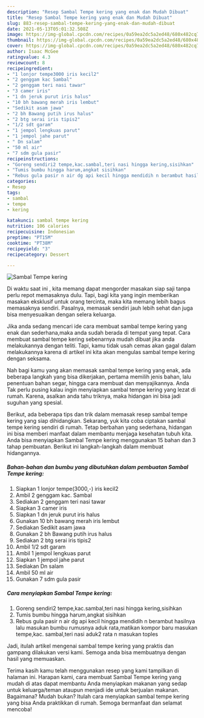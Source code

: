 ```yaml
---
description: "Resep Sambal Tempe kering yang enak dan Mudah Dibuat"
title: "Resep Sambal Tempe kering yang enak dan Mudah Dibuat"
slug: 883-resep-sambal-tempe-kering-yang-enak-dan-mudah-dibuat
date: 2021-05-13T05:01:32.508Z
image: https://img-global.cpcdn.com/recipes/0a59ea2dc5a2ed48/680x482cq70/sambal-tempe-kering-foto-resep-utama.jpg
thumbnail: https://img-global.cpcdn.com/recipes/0a59ea2dc5a2ed48/680x482cq70/sambal-tempe-kering-foto-resep-utama.jpg
cover: https://img-global.cpcdn.com/recipes/0a59ea2dc5a2ed48/680x482cq70/sambal-tempe-kering-foto-resep-utama.jpg
author: Isaac McGee
ratingvalue: 4.3
reviewcount: 8
recipeingredient:
- "1 lonjor tempe3000 iris kecil2"
- "2 genggam kac Sambal"
- "2 genggam teri nasi tawar"
- "3 camer iris"
- "1 dn jeruk purut iris halus"
- "10 bh bawang merah iris lembut"
- "Sedikit asam jawa"
- "2 bh Bawang putih irus halus"
- "2 btg serai iris tipis2"
- "1/2 sdt garam"
- "1 jempol lengkuas parut"
- "1 jempol jahe parut"
- " Dn salam"
- "50 ml air"
- "7 sdm gula pasir"
recipeinstructions:
- "Goreng sendiri2 tempe,kac.sambal,teri nasi hingga kering,sisihkan"
- "Tumis bumbu hingga harum,angkat sisihkan"
- "Rebus gula pasir n air dg api kecil hingga mendidih n berambut hasilnya lalu masukan bumbu rumusnya aduk rata,matikan kompor baru masukan tempe,kac. sambal,teri nasi aduk2 rata n masukan toples"
categories:
- Resep
tags:
- sambal
- tempe
- kering

katakunci: sambal tempe kering 
nutrition: 106 calories
recipecuisine: Indonesian
preptime: "PT15M"
cooktime: "PT38M"
recipeyield: "3"
recipecategory: Dessert

---
```



![Sambal Tempe kering](https://img-global.cpcdn.com/recipes/0a59ea2dc5a2ed48/680x482cq70/sambal-tempe-kering-foto-resep-utama.jpg)

Di waktu  saat ini , kita memang dapat mengorder masakan siap saji tanpa perlu repot memasaknya dulu. Tapi, bagi kita yang ingin memberikan masakan eksklusif untuk orang tercinta, maka kita memang lebih bagus memasaknya sendiri. Pasalnya, memasak sendiri jauh lebih sehat dan juga bisa menyesuaikan dengan selera keluarga.

Jika anda sedang mencari ide cara membuat sambal tempe kering yang enak dan sederhana,maka anda sudah berada di tempat yang tepat. Cara membuat sambal tempe kering  sebenarnya mudah dibuat jika anda melakukannya dengan teliti. Tapi, kamu tidak usah cemas akan gagal dalam melakukannya 
karena di artikel ini kita akan mengulas sambal tempe kering dengan seksama.  



Nah bagi kamu yang akan memasak sambal tempe kering yang enak, ada beberapa langkah yang bisa dikerjakan, pertama memilih jenis bahan, lalu penentuan bahan segar, hingga cara membuat dan menyajikannya. Anda Tak perlu pusing kalau ingin menyiapkan sambal tempe kering yang lezat di rumah. Karena, asalkan anda  tahu triknya, maka hidangan ini bisa jadi suguhan yang spesial.

Berikut, ada beberapa tips dan trik dalam memasak resep sambal tempe kering yang siap dihidangkan. Sekarang, yuk kita coba ciptakan sambal tempe kering sendiri di rumah. Tetap berbahan yang sederhana, hidangan ini bisa memberi manfaat dalam membantu menjaga kesehatan tubuh kita. Anda bisa menyiapkan Sambal Tempe kering menggunakan 15 bahan dan 3 tahap pembuatan. Berikut ini langkah-langkah dalam membuat hidangannya.

<!--inarticleads1-->

##### Bahan-bahan dan bumbu yang dibutuhkan dalam pembuatan Sambal Tempe kering:

1. Siapkan 1 lonjor tempe(3000,-) iris kecil2
1. Ambil 2 genggam kac. Sambal
1. Sediakan 2 genggam teri nasi tawar
1. Siapkan 3 camer iris
1. Siapkan 1 dn jeruk purut iris halus
1. Gunakan 10 bh bawang merah iris lembut
1. Sediakan Sedikit asam jawa
1. Gunakan 2 bh Bawang putih irus halus
1. Sediakan 2 btg serai iris tipis2
1. Ambil 1/2 sdt garam
1. Ambil 1 jempol lengkuas parut
1. Siapkan 1 jempol jahe parut
1. Sediakan  Dn salam
1. Ambil 50 ml air
1. Gunakan 7 sdm gula pasir




<!--inarticleads2-->

##### Cara menyiapkan Sambal Tempe kering:

1. Goreng sendiri2 tempe,kac.sambal,teri nasi hingga kering,sisihkan
1. Tumis bumbu hingga harum,angkat sisihkan
1. Rebus gula pasir n air dg api kecil hingga mendidih n berambut hasilnya lalu masukan bumbu rumusnya aduk rata,matikan kompor baru masukan tempe,kac. sambal,teri nasi aduk2 rata n masukan toples




Jadi, itulah artikel mengenai  sambal tempe kering  yang praktis dan gampang dilakukan versi kami. Semoga anda bisa membuatnya dengan hasil yang memuaskan. 

Terima kasih kamu telah menggunakan resep yang kami tampilkan di halaman ini. Harapan kami, cara membuat  Sambal Tempe kering yang mudah di atas dapat membantu Anda menyiapkan makanan yang sedap untuk keluarga/teman ataupun menjadi ide untuk berjualan makanan. Bagaimana? Mudah bukan? Itulah cara menyiapkan sambal tempe kering yang bisa Anda praktikkan di rumah. Semoga bermanfaat dan selamat mencoba!

